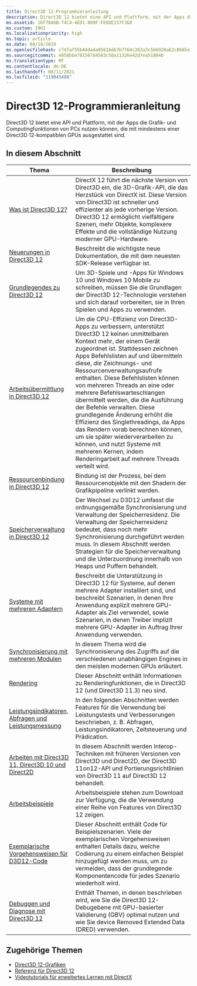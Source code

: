 ```yaml
---
title: Direct3D 12-Programmieranleitung
description: Direct3D 12 bietet eine API und Plattform, mit der Apps die Grafik- und Computingfunktionen von PCs nutzen können, die mit mindestens einer Direct3D 12-kompatiblen GPUs ausgestattet sind.
ms.assetid: 16F78A6B-74C4-4ED1-809F-FE6DE157F368
ms.custom: 19H1
ms.localizationpriority: high
ms.topic: article
ms.date: 04/19/2019
ms.openlocfilehash: c7dfaf55b44da4a05616db7b7f64c262a3c5b6920ab2c0665e1196d70b539215
ms.sourcegitcommit: e858bbe701567d4583c50a11326e42d7ea51804b
ms.translationtype: MT
ms.contentlocale: de-DE
ms.lasthandoff: 08/11/2021
ms.locfileid: "119045488"
---
```

# <a name="direct3d-12-programming-guide"></a>Direct3D 12-Programmieranleitung

Direct3D 12 bietet eine API und Plattform, mit der Apps die Grafik- und Computingfunktionen von PCs nutzen können, die mit mindestens einer Direct3D 12-kompatiblen GPUs ausgestattet sind.

## <a name="in-this-section"></a>In diesem Abschnitt

| Thema | Beschreibung |
|-|-|
| [Was ist Direct3D 12?](what-is-directx-12-.md) | DirectX 12 führt die nächste Version von Direct3D ein, die 3D-Grafik-API, die das Herzstück von DirectX ist. Diese Version von Direct3D ist schneller und effizienter als jede vorherige Version. Direct3D 12 ermöglicht vielfältigere Szenen, mehr Objekte, komplexere Effekte und die vollständige Nutzung moderner GPU-Hardware.  |
| [Neuerungen in Direct3D 12](new-releases.md) | Beschreibt die wichtigste neue Dokumentation, die mit dem neuesten SDK-Release verfügbar ist. |
| [Grundlegendes zu Direct3D 12](directx-12-getting-started.md) | Um 3D-Spiele und -Apps für Windows 10 und Windows 10 Mobile zu schreiben, müssen Sie die Grundlagen der Direct3D 12-Technologie verstehen und sich darauf vorbereiten, sie in Ihren Spielen und Apps zu verwenden. |
| [Arbeitsübermittlung in Direct3D 12](command-queues-and-command-lists.md) | Um die CPU-Effizienz von Direct3D-Apps zu verbessern, unterstützt Direct3D 12 keinen unmittelbaren Kontext mehr, der einem Gerät zugeordnet ist. Stattdessen zeichnen Apps Befehlslisten auf und übermitteln diese, *die* Zeichnungs- und Ressourcenverwaltungsaufrufe enthalten. Diese Befehlslisten können von mehreren Threads an eine oder mehrere Befehlswarteschlangen übermittelt werden, die die Ausführung der Befehle verwalten. Diese grundlegende Änderung erhöht die Effizienz des Singlethreadings, da Apps das Rendern vorab berechnen können, um sie später wiederverarbeiten zu können, und nutzt Systeme mit mehreren Kernen, indem Renderingarbeit auf mehrere Threads verteilt wird.  |
| [Ressourcenbindung in Direct3D 12](resource-binding.md) | Bindung ist der Prozess, bei dem Ressourcenobjekte mit den Shadern der Grafikpipeline verlinkt werden.  |
| [Speicherverwaltung in Direct3D 12](memory-management.md) | Der Wechsel zu D3D12 umfasst die ordnungsgemäße Synchronisierung und Verwaltung der Speicherresidenz. Die Verwaltung der Speicherresidenz bedeutet, dass noch mehr Synchronisierung durchgeführt werden muss. In diesem Abschnitt werden Strategien für die Speicherverwaltung und die Unterzuordnung innerhalb von Heaps und Puffern behandelt.  |
| [Systeme mit mehreren Adaptern](multi-engine.md) | Beschreibt die Unterstützung in Direct3D 12 für Systeme, auf denen mehrere Adapter installiert sind, und beschreibt Szenarien, in denen Ihre Anwendung explizit mehrere GPU-Adapter als Ziel verwendet, sowie Szenarien, in denen Treiber implizit mehrere GPU-Adapter im Auftrag Ihrer Anwendung verwenden. |
| [Synchronisierung mit mehreren Modulen](user-mode-heap-synchronization.md) | In diesem Thema wird die Synchronisierung des Zugriffs auf die verschiedenen unabhängigen Engines in den meisten modernen GPUs erläutert. |
| [Rendering](rendering.md) | Dieser Abschnitt enthält Informationen zu Renderingfunktionen, die in Direct3D 12 (und Direct3D 11.3) neu sind. |
| [Leistungsindikatoren, Abfragen und Leistungsmessung](performance-measurement.md) | In den folgenden Abschnitten werden Features für die Verwendung bei Leistungstests und Verbesserungen beschrieben, z. B. Abfragen, Leistungsindikatoren, Zeitsteuerung und Prädication. |
| [Arbeiten mit Direct3D 11, Direct3D 10 und Direct2D](direct3d-12-interop.md) | In diesem Abschnitt werden Interop-Techniken mit früheren Versionen von Direct3D und Direct2D, der Direct3D 11on12-API und Portierungsrichtlinien von Direct3D 11 auf Direct3D 12 behandelt. |
| [Arbeitsbeispiele](working-samples.md) | Arbeitsbeispiele stehen zum Download zur Verfügung, die die Verwendung einer Reihe von Features von Direct3D 12 zeigen. |
| [Exemplarische Vorgehensweisen für D3D12-Code](d3d12-code-walk-throughs.md) | Dieser Abschnitt enthält Code für Beispielszenarien. Viele der exemplarischen Vorgehensweisen enthalten Details dazu, welche Codierung zu einem einfachen Beispiel hinzugefügt werden muss, um zu vermeiden, dass der grundlegende Komponentencode für jedes Szenario wiederholt wird. |
| [Debuggen und Diagnose mit Direct3D 12](understanding-the-d3d12-debug-layer.md) | Enthält Themen, in denen beschrieben wird, wie Sie die Direct3D 12-Debugebene mit GPU-basierter Validierung (GBV) optimal nutzen und wie Sie device Removed Extended Data (DRED) verwenden. |

## <a name="related-topics"></a>Zugehörige Themen

* [Direct3D 12-Grafiken](direct3d-12-graphics.md)
* [Referenz für Direct3D 12](direct3d-12-reference.md)
* [Videotutorials für erweitertes Lernen mit DirectX](https://www.youtube.com/channel/UCiaX2B8XiXR70jaN7NK-FpA)
